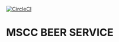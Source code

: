 [![CircleCI](https://circleci.com/gh/jkill123/mscc-beer-service.svg?style=svg)](https://circleci.com/gh/jkill123/mscc-beer-service)
# MSCC BEER SERVICE